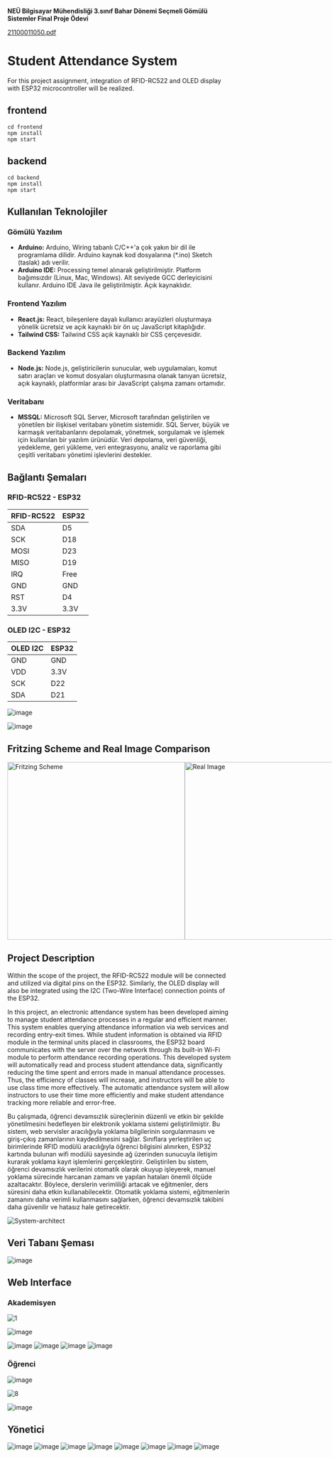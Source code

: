 __NEÜ Bilgisayar Mühendisliği 3.sınıf Bahar Dönemi Seçmeli Gömülü Sistemler Final Proje Ödevi__

[21100011050.pdf](https://github.com/user-attachments/files/16274831/21100011050.pdf)

# Student Attendance System

For this project assignment, integration of RFID-RC522 and OLED display with ESP32 microcontroller will be realized.

## frontend
    cd frontend
    npm install
    npm start
## backend
    cd backend
    npm install
    npm start


## Kullanılan Teknolojiler

### Gömülü Yazılım

- **Arduino:** Arduino, Wiring tabanlı C/C++'a çok yakın bir dil ile programlama dilidir. Arduino kaynak kod dosyalarına (*.ino) Sketch (taslak) adı verilir.
- **Arduino IDE:** Processing temel alınarak geliştirilmiştir. Platform bağımsızdır (Linux, Mac, Windows). Alt seviyede GCC derleyicisini kullanır. Arduino IDE Java ile geliştirilmiştir. Açık kaynaklıdır.

### Frontend Yazılım

- **React.js:** React, bileşenlere dayalı kullanıcı arayüzleri oluşturmaya yönelik ücretsiz ve açık kaynaklı bir ön uç JavaScript kitaplığıdır.
- **Tailwind CSS:** Tailwind CSS açık kaynaklı bir CSS çerçevesidir.

### Backend Yazılım

- **Node.js:** Node.js, geliştiricilerin sunucular, web uygulamaları, komut satırı araçları ve komut dosyaları oluşturmasına olanak tanıyan ücretsiz, açık kaynaklı, platformlar arası bir JavaScript çalışma zamanı ortamıdır.

### Veritabanı

- **MSSQL:** Microsoft SQL Server, Microsoft tarafından geliştirilen ve yönetilen bir ilişkisel veritabanı yönetim sistemidir. SQL Server, büyük ve karmaşık veritabanlarını depolamak, yönetmek, sorgulamak ve işlemek için kullanılan bir yazılım ürünüdür. Veri depolama, veri güvenliği, yedekleme, geri yükleme, veri entegrasyonu, analiz ve raporlama gibi çeşitli veritabanı yönetimi işlevlerini destekler.

## Bağlantı Şemaları

### RFID-RC522 - ESP32

| RFID-RC522 | ESP32       |
|------------|-------------|
| SDA        | D5          |
| SCK        | D18         |
| MOSI       | D23         |
| MISO       | D19         |
| IRQ        | Free        |
| GND        | GND         |
| RST        | D4          |
| 3.3V       | 3.3V        |

### OLED I2C - ESP32

| OLED I2C   | ESP32       |
|------------|-------------|
| GND        | GND         |
| VDD        | 3.3V        |
| SCK        | D22         |
| SDA        | D21         |


![image](https://github.com/user-attachments/assets/ab7b8dc0-3122-431d-9b6e-3b220447ff95)



![image](https://github.com/user-attachments/assets/8c76a72a-83d6-4477-a762-295355b55716)

## Fritzing Scheme and Real Image Comparison

<div style="display: flex; justify-content: space-around;">
    <img src="https://github.com/SemaEkmekci/Ogrenci_Yoklama_Sistemi/assets/94064744/d6a61153-dc8b-47ad-8edb-f99816dd599c" alt="Fritzing Scheme" width="400"/>
    <img src="https://github.com/SemaEkmekci/Ogrenci_Yoklama_Sistemi/assets/94064744/7b8090c3-4f2d-4034-9d6f-bdbf90fe9437" alt="Real Image" width="400"/>
</div>


## Project Description

Within the scope of the project, the RFID-RC522 module will be connected and utilized via digital pins on the ESP32. Similarly, the OLED display will also be integrated using the I2C (Two-Wire Interface) connection points of the ESP32.

In this project, an electronic attendance system has been developed aiming to manage student attendance processes in a regular and efficient manner. This system enables querying attendance information via web services and recording entry-exit times. While student information is obtained via RFID module in the terminal units placed in classrooms, the ESP32 board communicates with the server over the network through its built-in Wi-Fi module to perform attendance recording operations. This developed system will automatically read and process student attendance data, significantly reducing the time spent and errors made in manual attendance processes. Thus, the efficiency of classes will increase, and instructors will be able to use class time more effectively. The automatic attendance system will allow instructors to use their time more efficiently and make student attendance tracking more reliable and error-free.

Bu çalışmada, öğrenci devamsızlık süreçlerinin düzenli ve etkin bir şekilde yönetilmesini hedefleyen bir elektronik yoklama sistemi geliştirilmiştir. Bu sistem, web servisler aracılığıyla yoklama bilgilerinin sorgulanmasını ve giriş-çıkış zamanlarının kaydedilmesini sağlar. Sınıflara yerleştirilen uç birimlerinde RFID modülü aracılığıyla öğrenci bilgisini alınırken, ESP32 kartında bulunan wifi modülü sayesinde ağ üzerinden sunucuyla iletişim kurarak yoklama kayıt işlemlerini gerçekleştirir. Geliştirilen bu sistem, öğrenci devamsızlık verilerini otomatik olarak okuyup işleyerek, manuel yoklama sürecinde harcanan zamanı ve yapılan hataları önemli ölçüde azaltacaktır. Böylece, derslerin verimliliği artacak ve eğitmenler, ders süresini daha etkin kullanabilecektir. Otomatik yoklama sistemi, eğitmenlerin zamanını daha verimli kullanmasını sağlarken, öğrenci devamsızlık takibini daha güvenilir ve hatasız hale getirecektir.

![System-architect](https://github.com/SemaEkmekci/Ogrenci_Yoklama_Sistemi/assets/94064744/959651a1-9e77-4b1d-bf15-c656e4866a95)


## Veri Tabanı Şeması
![image](https://github.com/user-attachments/assets/fb041d58-c336-4adb-b1d8-f849dda12a62)


## Web Interface
### Akademisyen
![1](https://github.com/SemaEkmekci/Ogrenci_Yoklama_Sistemi/assets/94064744/7150a680-3ee9-4dcd-897f-28e8d634ca70)

![image](https://github.com/user-attachments/assets/6048712c-8ad0-46de-9868-c770018935c3)

![image](https://github.com/user-attachments/assets/99391a10-6665-4d44-a37f-ea35343f8f78)
![image](https://github.com/user-attachments/assets/b26726c3-f0ea-4aca-8e59-d3d0194e50e4)
![image](https://github.com/user-attachments/assets/33bc493c-8548-4cab-914a-b64badbb04df)
![image](https://github.com/user-attachments/assets/0a8827ca-b6c7-4049-809d-2adfde6be0a0)



### Öğrenci
![image](https://github.com/SemaEkmekci/Ogrenci_Yoklama_Sistemi/assets/94064744/b5b4b30f-bcfe-4d15-b28a-0e57be5bb88f)



![8](https://github.com/SemaEkmekci/Ogrenci_Yoklama_Sistemi/assets/94064744/2f64bf69-43c8-46f8-95b8-711213e673a6)

![image](https://github.com/user-attachments/assets/a9954753-6948-4e1c-8b9c-60cf6c401002)

## Yönetici
![image](https://github.com/user-attachments/assets/c6927cb1-08d4-4ecc-864f-d61d9d216671)
![image](https://github.com/user-attachments/assets/790a5283-9aa9-4496-abe0-89c2d689d7d9)
![image](https://github.com/user-attachments/assets/d5f5672c-2308-428f-912a-d9f90a200f52)
![image](https://github.com/user-attachments/assets/7fcce483-9f07-48af-bf1b-9d62b4b06f13)
![image](https://github.com/user-attachments/assets/ad2fcc6a-c0d4-4761-af06-86eec5debe59)
![image](https://github.com/user-attachments/assets/1c570357-6aa5-4e4e-8ff2-66b154dc12f5)
![image](https://github.com/user-attachments/assets/9ae69554-7e03-447d-94a2-56f2faadbb21)
![image](https://github.com/user-attachments/assets/f7bd5f48-ab9b-4faa-ab8e-30731de56842)







